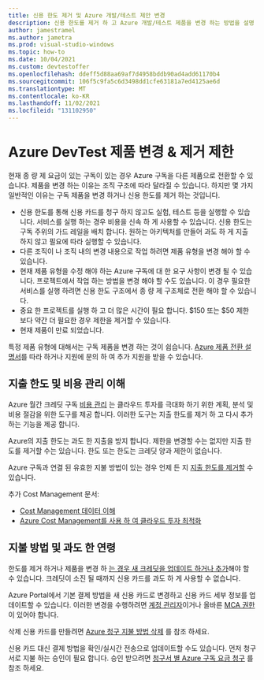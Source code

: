 ```yaml
---
title: 신용 한도 제거 및 Azure 개발/테스트 제안 변경
description: 신용 한도를 제거 하 고 Azure 개발/테스트 제품을 변경 하는 방법을 설명 합니다. 종 량 제에서 다른 제품으로 전환 합니다.
author: jamestramel
ms.author: jametra
ms.prod: visual-studio-windows
ms.topic: how-to
ms.date: 10/04/2021
ms.custom: devtestoffer
ms.openlocfilehash: ddeff5d88aa69af7d4958bddb90ad4add61170b4
ms.sourcegitcommit: 106f5c9fa5c6d3498dd1cfe63181a7ed4125ae6d
ms.translationtype: MT
ms.contentlocale: ko-KR
ms.lasthandoff: 11/02/2021
ms.locfileid: "131102950"
---
```

# <a name="changing-azure-devtest-offers--remove-limits"></a>Azure DevTest 제품 변경 & 제거 제한

현재 종 량 제 요금이 있는 구독이 있는 경우 Azure 구독을 다른 제품으로 전환할 수 있습니다. 제품을 변경 하는 이유는 조직 구조에 따라 달라질 수 있습니다. 하지만 몇 가지 일반적인 이유는 구독 제품을 변경 하거나 신용 한도를 제거 하는 것입니다.  

- 신용 한도를 통해 신용 카드를 청구 하지 않고도 실험, 테스트 등을 실행할 수 있습니다. 서비스를 실행 하는 경우 비용을 신속 하 게 사용할 수 있습니다. 신용 한도는 구독 주위의 가드 레일을 배치 합니다. 원하는 아키텍처를 만들어 과도 하 게 지출 하지 않고 필요에 따라 실행할 수 있습니다.  
- 다른 조직이 나 조직 내의 변경 내용으로 작업 하려면 제품 유형을 변경 해야 할 수 있습니다.  
- 현재 제품 유형을 수정 해야 하는 Azure 구독에 대 한 요구 사항이 변경 될 수 있습니다. 프로젝트에서 작업 하는 방법을 변경 해야 할 수도 있습니다. 이 경우 필요한 서비스를 실행 하려면 신용 한도 구조에서 종 량 제 구조체로 전환 해야 할 수 있습니다.  
- 중요 한 프로젝트를 실행 하 고 더 많은 시간이 필요 합니다. $150 또는 $50 제한 보다 약간 더 필요한 경우 제한을 제거할 수 있습니다.  
- 현재 제품이 만료 되었습니다.  

특정 제품 유형에 대해서는 구독 제품을 변경 하는 것이 쉽습니다. [Azure 제품 전환 설명서](../../cost-management-billing/manage/switch-azure-offer.md)를 따라 하거나 지원에 문의 하 여 추가 지원을 받을 수 있습니다.  

## <a name="understand-spending-limits-and-cost-management"></a>지출 한도 및 비용 관리 이해

Azure 월간 크레딧 구독 [비용 관리](../../cost-management-billing/costs/cost-mgt-best-practices.md) 는 클라우드 투자를 극대화 하기 위한 계획, 분석 및 비용 절감을 위한 도구를 제공 합니다. 이러한 도구는 지출 한도를 제거 하 고 다시 추가 하는 기능을 제공 합니다.  

Azure의 지출 한도는 과도 한 지출을 방지 합니다. 제한을 변경할 수는 없지만 지출 한도를 제거할 수는 있습니다. 한도 또는 한도는 크레딧 양과 제한이 없습니다.  

Azure 구독과 연결 된 유효한 지불 방법이 있는 경우 언제 든 지 [지출 한도를 제거할](../../cost-management-billing/manage/spending-limit.md) 수 있습니다.  

추가 Cost Management 문서:  

* [Cost Management 데이터 이해](../../cost-management-billing/costs/understand-cost-mgt-data.md)  
* [Azure Cost Management를 사용 하 여 클라우드 투자 최적화](../../cost-management-billing/costs/cost-mgt-best-practices.md)  

## <a name="payment-methods-and-overages"></a>지불 방법 및 과도 한 연령

한도를 제거 하거나 제품을 변경 하 [는 경우 새 크레딧을 업데이트 하거나 추가](../../cost-management-billing/manage/change-credit-card.md)해야 할 수 있습니다. 크레딧이 소진 될 때까지 신용 카드를 과도 하 게 사용할 수 없습니다.  

Azure Portal에서 기본 결제 방법을 새 신용 카드로 변경하고 신용 카드 세부 정보를 업데이트할 수 있습니다. 이러한 변경을 수행하려면 [계정 관리자](../../cost-management-billing/understand/subscription-transfer.md#whoisaa)이거나 올바른 [MCA 권한](../../cost-management-billing/manage/understand-mca-roles.md)이 있어야 합니다.  

삭제 신용 카드를 만들려면 [Azure 청구 지불 방법 삭제](../../cost-management-billing/manage/delete-azure-payment-method.md) 를 참조 하세요.  

신용 카드 대신 결제 방법을 확인/실시간 전송으로 업데이트할 수도 있습니다. 먼저 청구서로 지불 하는 승인이 필요 합니다. 승인 받으려면 [청구서 별 Azure 구독 요금 청구](../../cost-management-billing/manage/pay-by-invoice.md) 를 참조 하세요.  
